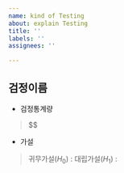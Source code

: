 ```yaml
---
name: kind of Testing
about: explain Testing
title: ''
labels: ''
assignees: ''

---
```


## **검정이름**

- 검정통계량
> $$
- 가설
> 귀무가설($H_0$) : 
> 대립가설($H_1$) :
